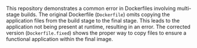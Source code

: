 This repository demonstrates a common error in Dockerfiles involving multi-stage builds. The original Dockerfile (`Dockerfile`) omits copying the application files from the build stage to the final stage.  This leads to the application not being present at runtime, resulting in an error.  The corrected version (`Dockerfile.fixed`) shows the proper way to copy files to ensure a functional application within the final image.